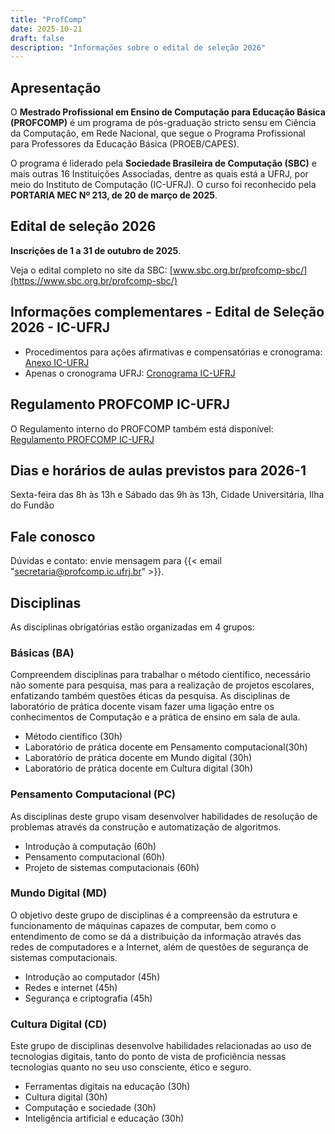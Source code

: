 ```yaml
---
title: "ProfComp"
date: 2025-10-21
draft: false
description: "Informações sobre o edital de seleção 2026"
---
```


## Apresentação

O **Mestrado Profissional em Ensino de Computação para Educação Básica (PROFCOMP)** é um programa de pós-graduação stricto sensu em Ciência da Computação, em Rede Nacional, que segue o Programa Profissional para Professores da Educação Básica (PROEB/CAPES).

O programa é liderado pela **Sociedade Brasileira de Computação (SBC)** e mais outras 16 Instituições Associadas, dentre as quais está a UFRJ, por meio do Instituto de Computação (IC-UFRJ). O curso foi reconhecido pela **PORTARIA MEC Nº 213, de  20 de março de 2025**.


## Edital de seleção 2026

**Inscrições de 1 a 31 de outubro de 2025**.

Veja o edital completo no site da SBC:  [www.sbc.org.br/profcomp-sbc/](https://www.sbc.org.br/profcomp-sbc/)

## Informações complementares - Edital de Seleção 2026 - IC-UFRJ

- Procedimentos para ações afirmativas e compensatórias e cronograma: [Anexo IC-UFRJ](https://drive.google.com/file/d/1h5yfyJCvEzO8MHF_5wYwT5EUaASIXmB8/view?usp=drive_link)
- Apenas o cronograma UFRJ: [Cronograma IC-UFRJ](https://drive.google.com/file/d/1nok4CZ1rwyBvwfkkeAEX1U3JM7Y189A1/view?usp=drive_link)

## Regulamento PROFCOMP IC-UFRJ
O Regulamento interno do PROFCOMP também está disponível: [Regulamento PROFCOMP IC-UFRJ](https://drive.google.com/file/d/1ZqluZ_F6WuMGeTRZjx6oi7xKE9hMyusw/view?usp=drive_link)

## Dias e horários de aulas previstos para 2026-1

Sexta-feira das 8h às 13h e Sábado das 9h às 13h, Cidade Universitária, Ilha do Fundão

## Fale conosco

Dúvidas e contato: envie mensagem para {{< email "secretaria@profcomp.ic.ufrj.br" >}}.


## Disciplinas

As disciplinas obrigatórias estão organizadas em 4 grupos:

### Básicas (BA)

Compreendem disciplinas para trabalhar o método científico, necessário não somente para pesquisa, mas para a realização de projetos escolares, enfatizando também questões éticas da pesquisa. As disciplinas de laboratório de prática docente visam fazer uma ligação entre os conhecimentos de Computação e a prática de ensino em sala de aula.

* Método científico (30h)
* Laboratório de prática docente em Pensamento computacional(30h)
* Laboratório de prática docente em Mundo digital (30h)
* Laboratório de prática docente em Cultura digital (30h)

### Pensamento Computacional (PC)

As disciplinas deste grupo visam desenvolver habilidades de resolução de problemas através da construção e automatização de algoritmos.

* Introdução à computação (60h)
* Pensamento computacional (60h)
* Projeto de sistemas computacionais (60h)

### Mundo Digital (MD)

O objetivo deste grupo de disciplinas é a compreensão da estrutura e funcionamento de máquinas capazes de computar, bem como o entendimento de como se dá a distribuição da informação através das redes de computadores e a Internet, além de questões de segurança de sistemas computacionais.

* Introdução ao computador (45h)
* Redes e internet (45h)
* Segurança e criptografia (45h)

### Cultura Digital (CD)

Este grupo de disciplinas desenvolve habilidades relacionadas ao uso de tecnologias digitais, tanto do ponto de vista de proficiência nessas tecnologias quanto no seu uso consciente, ético e seguro.

* Ferramentas digitais na educação (30h)
* Cultura digital (30h)
* Computação e sociedade (30h)
* Inteligência artificial e educação (30h)

